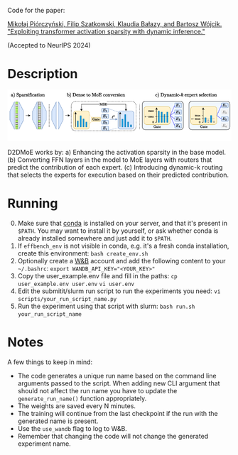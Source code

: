 
Code for the paper:

[Mikołaj Piórczyński, Filip Szatkowski, Klaudia Bałazy, and Bartosz Wójcik. "Exploiting transformer activation sparsity with dynamic inference."](https://arxiv.org/abs/2310.04361)

(Accepted to NeurIPS 2024)

# Description

![teaser image](teaser.png)

D2DMoE works by: a) Enhancing the activation sparsity in the base model.
(b) Converting FFN layers in the model to MoE layers with routers that 
predict the contribution of each expert. (c) Introducing dynamic-k routing 
that selects the experts for execution based on their predicted contribution.

# Running

0. Make sure that [conda](https://docs.conda.io/projects/conda/en/latest/user-guide/install/linux.html) is installed on
   your server, and that it's present in `$PATH`. You may want to install it by yourself, or ask whether conda is
   already installed somewhere and just add it to `$PATH`.
0. If `effbench_env` is not visible in conda, e.g. it's a fresh conda installation, create this environment:
   `bash create_env.sh`
1. Optionally create a [W&B](https://wandb.ai/) account and add the following content to your `~/.bashrc`:
   `export WANDB_API_KEY="<YOUR_KEY>"`
2. Copy the user_example.env file and fill in the paths:
   `cp user_example.env user.env`
   `vi user.env`
3. Edit the submitit/slurm run script to run the experiments you need:
   `vi scripts/your_run_script_name.py`
4. Run the experiment using that script with slurm:
   `bash run.sh your_run_script_name`

# Notes

A few things to keep in mind:

- The code generates a unique run name based on the command line arguments passed to the script. When adding new CLI
  argument that should not affect the run name you have to update the `generate_run_name()` function appropriately.
- The weights are saved every N minutes.
- The training will continue from the last checkpoint if the run with the generated name is present.
- Use the `use_wandb` flag to log to W&B.
- Remember that changing the code will not change the generated experiment name.

